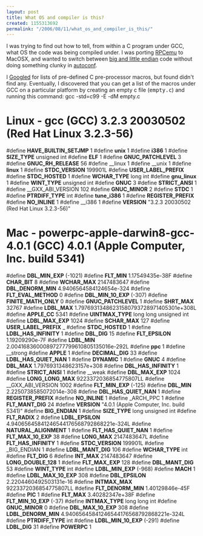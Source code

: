 ```yaml
---
layout: post
title: What OS and compiler is this?
created: 1155313692
permalink: "/2006/08/11/what_os_and_compiler_is_this/"
---
```

I was trying to find out how to tell, from within a C program under GCC, what OS the code was being compiled under.  I was porting [RPCemu](http://b-em.bbcmicro.com/arculator/) to MacOSX, and wanted to switch between [big and little endian](http://en.wikipedia.org/wiki/Endianness) code without doing something clunky in [autoconf](http://www.gnu.org/software/autoconf/).  
<!--break-->
I [Googled](http://www.google.co.uk) for lists of pre-defined C pre-processor macros, but found didn't find any.  Eventually, I discovered that you can get a list of the macros under GCC on a particular platform by creating an empty c file (<tt>empty.c</tt>) and running this command:
 gcc -std=c99 -E -dM empty.c

#  Linux - gcc (GCC) 3.2.3 20030502 (Red Hat Linux 3.2.3-56)
 #define __HAVE_BUILTIN_SETJMP__ 1
 #define __unix__ 1
 #define __i386__ 1
 #define __SIZE_TYPE__ unsigned int
 #define __ELF__ 1
 #define __GNUC_PATCHLEVEL__ 3
 #define __GNUC_RH_RELEASE__ 56
 #define __linux 1
 #define __unix 1
 #define __linux__ 1
 #define __STDC_VERSION__ 199901L
 #define __USER_LABEL_PREFIX__ 
 #define __STDC_HOSTED__ 1
 #define __WCHAR_TYPE__ long int
 #define __gnu_linux__ 1
 #define __WINT_TYPE__ unsigned int
 #define __GNUC__ 3
 #define __STRICT_ANSI__ 1
 #define __GXX_ABI_VERSION 102
 #define __GNUC_MINOR__ 2
 #define __STDC__ 1
 #define __PTRDIFF_TYPE__ int
 #define __tune_i386__ 1
 #define __REGISTER_PREFIX__ 
 #define __NO_INLINE__ 1
 #define __i386 1
 #define __VERSION__ "3.2.3 20030502 (Red Hat Linux 3.2.3-56)"

#  Mac - powerpc-apple-darwin8-gcc-4.0.1 (GCC) 4.0.1 (Apple Computer, Inc. build 5341)
 #define __DBL_MIN_EXP__ (-1021)
 #define __FLT_MIN__ 1.17549435e-38F
 #define __CHAR_BIT__ 8
 #define __WCHAR_MAX__ 2147483647
 #define __DBL_DENORM_MIN__ 4.9406564584124654e-324
 #define __FLT_EVAL_METHOD__ 0
 #define __DBL_MIN_10_EXP__ (-307)
 #define __FINITE_MATH_ONLY__ 0
 #define __GNUC_PATCHLEVEL__ 1
 #define __SHRT_MAX__ 32767
 #define __LDBL_MAX__ 1.79769313486231580793728971405301e+308L
 #define __APPLE_CC__ 5341
 #define __UINTMAX_TYPE__ long long unsigned int
 #define __LDBL_MAX_EXP__ 1024
 #define __SCHAR_MAX__ 127
 #define __USER_LABEL_PREFIX__ _
 #define __STDC_HOSTED__ 1
 #define __LDBL_HAS_INFINITY__ 1
 #define __DBL_DIG__ 15
 #define __FLT_EPSILON__ 1.19209290e-7F
 #define __LDBL_MIN__ 2.00416836000897277799610805135016e-292L
 #define __ppc__ 1
 #define __strong 
 #define __APPLE__ 1
 #define __DECIMAL_DIG__ 33
 #define __LDBL_HAS_QUIET_NAN__ 1
 #define __DYNAMIC__ 1
 #define __GNUC__ 4
 #define __DBL_MAX__ 1.7976931348623157e+308
 #define __DBL_HAS_INFINITY__ 1
 #define __STRICT_ANSI__ 1
 #define __weak 
 #define __DBL_MAX_EXP__ 1024
 #define __LONG_LONG_MAX__ 9223372036854775807LL
 #define __GXX_ABI_VERSION 1002
 #define __FLT_MIN_EXP__ (-125)
 #define __DBL_MIN__ 2.2250738585072014e-308
 #define __DBL_HAS_QUIET_NAN__ 1
 #define __REGISTER_PREFIX__ 
 #define __NO_INLINE__ 1
 #define _ARCH_PPC 1
 #define __FLT_MANT_DIG__ 24
 #define __VERSION__ "4.0.1 (Apple Computer, Inc. build 5341)"
 #define __BIG_ENDIAN__ 1
 #define __SIZE_TYPE__ long unsigned int
 #define __FLT_RADIX__ 2
 #define __LDBL_EPSILON__ 4.94065645841246544176568792868221e-324L
 #define __NATURAL_ALIGNMENT__ 1
 #define __FLT_HAS_QUIET_NAN__ 1
 #define __FLT_MAX_10_EXP__ 38
 #define __LONG_MAX__ 2147483647L
 #define __FLT_HAS_INFINITY__ 1
 #define __STDC_VERSION__ 199901L
 #define _BIG_ENDIAN 1
 #define __LDBL_MANT_DIG__ 106
 #define __WCHAR_TYPE__ int
 #define __FLT_DIG__ 6
 #define __INT_MAX__ 2147483647
 #define __LONG_DOUBLE_128__ 1
 #define __FLT_MAX_EXP__ 128
 #define __DBL_MANT_DIG__ 53
 #define __WINT_TYPE__ int
 #define __LDBL_MIN_EXP__ (-968)
 #define __MACH__ 1
 #define __LDBL_MAX_10_EXP__ 308
 #define __DBL_EPSILON__ 2.2204460492503131e-16
 #define __INTMAX_MAX__ 9223372036854775807LL
 #define __FLT_DENORM_MIN__ 1.40129846e-45F
 #define __PIC__ 1
 #define __FLT_MAX__ 3.40282347e+38F
 #define __FLT_MIN_10_EXP__ (-37)
 #define __INTMAX_TYPE__ long long int
 #define __GNUC_MINOR__ 0
 #define __DBL_MAX_10_EXP__ 308
 #define __LDBL_DENORM_MIN__ 4.94065645841246544176568792868221e-324L
 #define __PTRDIFF_TYPE__ int
 #define __LDBL_MIN_10_EXP__ (-291)
 #define __LDBL_DIG__ 31
 #define __POWERPC__ 1

